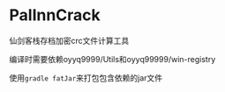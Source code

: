 PalInnCrack
===========

仙剑客栈存档加密crc文件计算工具

编译时需要依赖oyyq9999/Utils和oyyq99999/win-registry

使用`gradle fatJar`来打包包含依赖的jar文件